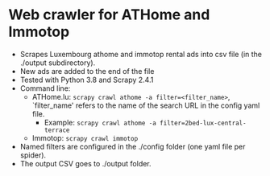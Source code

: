 # Web crawler for ATHome and Immotop

* Scrapes Luxembourg athome and immotop rental ads into csv file (in the ./output subdirectory).
* New ads are added to the end of the file
* Tested with Python 3.8 and Scrapy 2.4.1
* Command line: 
  * ATHome.lu: ```scrapy crawl athome -a filter=<filter_name>```, `filter_name' refers to the name of the search URL in the config yaml file.
      * Example: ```scrapy crawl athome -a filter=2bed-lux-central-terrace```
  * Immotop: ```scrapy crawl immotop```
* Named filters are configured in the ./config folder (one yaml file per spider). 
* The output CSV goes to ./output folder.